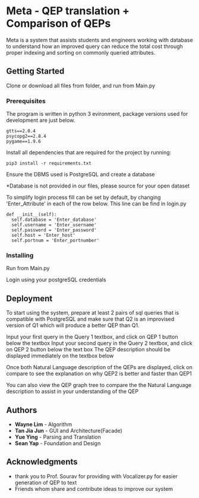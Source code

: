 # Meta - QEP translation + Comparison of QEPs

Meta is a system that assists students and engineers working with database to understand how an improved query can reduce the total cost through proper indexing and sorting on commonly queried attributes.

## Getting Started

Clone or download all files from folder, and run from Main.py

### Prerequisites

The program is written in python 3 evironment, package versions used for development are just below.
```
gtts==2.0.4
psycopg2==2.8.4
pygame==1.9.6
```
Install all dependencies that are required for the project by running:
```
pip3 install -r requirements.txt
```
Ensure the DBMS used is PostgreSQL and create a database

*Database is not provided in our files, please source for your open dataset

To simplify login process fill can be set by default, by changing 'Enter_Attribute' in each of the row below. This line can be find in login.py
```
def __init__(self):
  self.database = 'Enter_database'
  self.username = 'Enter_username'
  self.password = 'Enter_password'
  self.host = 'Enter_host'
  self.portnum = 'Enter_portnumber'
 ```


### Installing

Run from Main.py

Login using your postgreSQL credentials

## Deployment

To start using the system, prepare at least 2 pairs of sql queries that is compatible with PostgreSQL and make sure that Q2 is an improvised version of Q1 which will produce a better QEP than Q1.

Input your first query in the Query 1 textbox, and click on QEP 1 button below the textbox
Input your second query in the Query 2 textbox, and click on QEP 2 button below the text box
The QEP description should be displayed immediately on the textbox below

Once both Natural Language description of the QEPs are displayed,
click on compare to see the explanation on why QEP2 is better and faster than QEP1

You can also view the QEP graph tree to compare the the Natural Language description to assist in your understanding of the QEP

## Authors

* **Wayne Lim** - Algorithm
* **Tan Jia Jun** - GUI and Architecture(Facade)
* **Yue Ying** - Parsing and Translation
* **Sean Yap** - Foundation and Design

## Acknowledgments

* thank you to Prof. Sourav for providing with Vocalizer.py for easier generation of QEP to text
* Friends whom share and contribute ideas to improve our system
